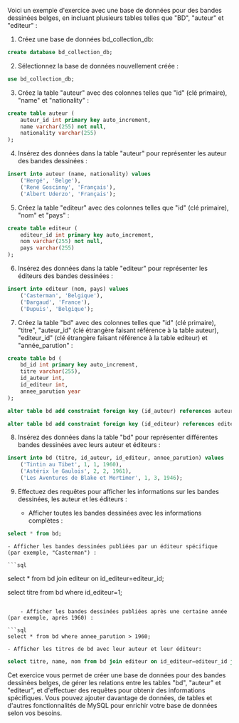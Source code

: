 Voici un exemple d'exercice avec une base de données pour des bandes dessinées belges, en incluant plusieurs tables telles que "BD", "auteur" et "editeur" :

1. Créez une base de données bd_collection_db:

```sql
create database bd_collection_db;
```

2. Sélectionnez la base de données nouvellement créée :

```sql
use bd_collection_db;
```

3. Créez la table "auteur" avec des colonnes telles que "id" (clé primaire), "name" et "nationality" :

```sql
create table auteur (
    auteur_id int primary key auto_increment,
    name varchar(255) not null, 
    nationality varchar(255)
);
```


4. Insérez des données dans la table "auteur" pour représenter les auteur des bandes dessinées :

```sql
insert into auteur (name, nationality) values 
    ('Hergé', 'Belge'),
    ('René Goscinny', 'Français'),
    ('Albert Uderzo', 'Français');
```

5. Créez la table "editeur" avec des colonnes telles que "id" (clé primaire), "nom" et "pays" :

```sql
create table editeur (
    editeur_id int primary key auto_increment,
    nom varchar(255) not null,
    pays varchar(255)
);
```

6. Insérez des données dans la table "editeur" pour représenter les éditeurs des bandes dessinées :

```sql
insert into editeur (nom, pays) values 
    ('Casterman', 'Belgique'),
    ('Dargaud', 'France'),
    ('Dupuis', 'Belgique');
```

7. Créez la table "bd" avec des colonnes telles que "id" (clé primaire), "titre", "auteur_id" (clé étrangère faisant référence à la table auteur), "editeur_id" (clé étrangère faisant référence à la table editeur) et "année_parution" :

```sql
create table bd (
    bd_id int primary key auto_increment,
    titre varchar(255),
    id_auteur int,
    id_editeur int,
    annee_parution year
);

alter table bd add constraint foreign key (id_auteur) references auteur (auteur_id);

alter table bd add constraint foreign key (id_editeur) references editeur (editeur_id);
```


8. Insérez des données dans la table "bd" pour représenter différentes bandes dessinées avec leurs auteur et éditeurs :
```sql
insert into bd (titre, id_auteur, id_editeur, annee_parution) values 
    ('Tintin au Tibet', 1, 1, 1960),
    ('Astérix le Gaulois', 2, 2, 1961),
    ('Les Aventures de Blake et Mortimer', 1, 3, 1946);
```

9. Effectuez des requêtes pour afficher les informations sur les bandes dessinées, les auteur et les éditeurs :

    - Afficher toutes les bandes dessinées avec les informations complètes :

```sql
select * from bd;
```


    - Afficher les bandes dessinées publiées par un éditeur spécifique (par exemple, "Casterman") :

    ```sql
select * from bd join editeur on id_editeur=editeur_id;



select titre from bd where id_editeur=1;

```

    - Afficher les bandes dessinées publiées après une certaine année (par exemple, après 1960) :

```sql
select * from bd where annee_parution > 1960;
```

    - Afficher les titres de bd avec leur auteur et leur éditeur:

```sql
select titre, name, nom from bd join editeur on id_editeur=editeur_id join auteur on id_auteur=auteur_id;
```


Cet exercice vous permet de créer une base de données pour des bandes dessinées belges, de gérer les relations entre les tables "bd", "auteur" et "editeur", et d'effectuer des requêtes pour obtenir des informations spécifiques.
Vous pouvez ajouter davantage de données, de tables et d'autres fonctionnalités de MySQL pour enrichir votre base de données selon vos besoins.



